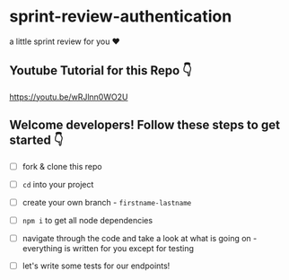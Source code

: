 # sprint-review-authentication
a little sprint review for you ♥️

## Youtube Tutorial for this Repo 👇
https://youtu.be/wRJlnn0WO2U

## Welcome developers! Follow these steps to get started 👇

- [ ] fork & clone this repo 
- [ ] `cd` into your project
- [ ] create your own branch - `firstname-lastname`
- [ ] `npm i` to get all node dependencies 
- [ ] navigate through the code and take a look at what is going on - everything is written for you except for testing 
- [ ] let's write some tests for our endpoints!  

